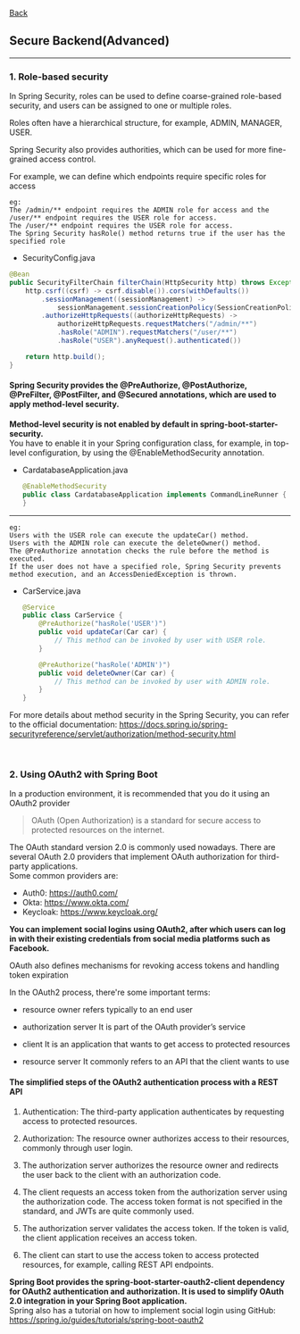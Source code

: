 [Back](README.md)

## Secure Backend(Advanced)

<hr>


### 1. Role-based security

In Spring Security, roles can be used to define coarse-grained role-based security, and users can be assigned to one or multiple roles. <br>

Roles often have a hierarchical structure, for example, ADMIN, MANAGER, USER. <br>


Spring Security also provides authorities, which can be used for more fine-grained access control. <br>

For example, we can define which endpoints require specific roles for access <br>
```
eg:
The /admin/** endpoint requires the ADMIN role for access and the /user/** endpoint requires the USER role for access.
The /user/** endpoint requires the USER role for access.
The Spring Security hasRole() method returns true if the user has the specified role
```

- SecurityConfig.java
```java
@Bean
public SecurityFilterChain filterChain(HttpSecurity http) throws Exception {
    http.csrf((csrf) -> csrf.disable()).cors(withDefaults())
        .sessionManagement((sessionManagement) -> 
            sessionManagement.sessionCreationPolicy(SessionCreationPolicy.STATELESS))
        .authorizeHttpRequests((authorizeHttpRequests) -> 
            authorizeHttpRequests.requestMatchers("/admin/**")
            .hasRole("ADMIN").requestMatchers("/user/**")
            .hasRole("USER").anyRequest().authenticated())

    return http.build();
}
```

#### Spring Security provides the @PreAuthorize, @PostAuthorize, @PreFilter, @PostFilter, and @Secured annotations, which are used to apply method-level security.

**Method-level security is not enabled by default in spring-boot-starter-security.** <br> 
You have to enable it in your Spring configuration class, for example, in top-level configuration, by using the @EnableMethodSecurity annotation.

- CardatabaseApplication.java
    ```java
    @EnableMethodSecurity
    public class CardatabaseApplication implements CommandLineRunner {
    }
    ```

<hr>

```
eg:
Users with the USER role can execute the updateCar() method.
Users with the ADMIN role can execute the deleteOwner() method. 
The @PreAuthorize annotation checks the rule before the method is executed. 
If the user does not have a specified role, Spring Security prevents method execution, and an AccessDeniedException is thrown.
```

- CarService.java

    ```java
    @Service
    public class CarService {
        @PreAuthorize("hasRole('USER')")
        public void updateCar(Car car) {
            // This method can be invoked by user with USER role.
        }

        @PreAuthorize("hasRole('ADMIN')")
        public void deleteOwner(Car car) {
            // This method can be invoked by user with ADMIN role.
        }
    }
    ```

For more details about method security in the Spring Security, you can refer to the official documentation: https://docs.spring.io/spring-securityreference/servlet/authorization/method-security.html


&nbsp;

### 2. Using OAuth2 with Spring Boot

In a production environment, it is recommended that you do it using an OAuth2 provider


> OAuth (Open Authorization) is a standard for secure access to protected resources on the internet.

The OAuth standard version 2.0 is commonly used nowadays. There are several OAuth 2.0 providers that implement OAuth authorization for third-party applications. <br>
Some common providers are:

- Auth0: https://auth0.com/
- Okta: https://www.okta.com/
- Keycloak: https://www.keycloak.org/

**You can implement social logins using OAuth2, after which users can log in with their existing credentials from social media platforms such as Facebook.**

OAuth also defines mechanisms for revoking access tokens and handling token expiration

In the OAuth2 process, there're some important terms:

- resource owner 
    refers typically to an end user 

- authorization server 
    It is part of the OAuth provider’s service 
    

- client 
    It is an application that wants to get access to protected resources 
    
- resource server 
    It commonly refers to an API that the client wants to use

#### The simplified steps of the OAuth2 authentication process with a REST API

1. Authentication: 
    The third-party application authenticates by requesting access to protected resources.

2. Authorization: 
    The resource owner authorizes access to their resources, commonly through user login.

3. The authorization server authorizes the resource owner and redirects the user back to the client with an authorization code.

4. The client requests an access token from the authorization server using the authorization code. The access token format is not specified in the standard, and JWTs are quite commonly used.

5. The authorization server validates the access token. If the token is valid, the client application receives an access token.

6. The client can start to use the access token to access protected resources, for example, calling REST API endpoints.


**Spring Boot provides the spring-boot-starter-oauth2-client dependency for OAuth2 authentication and authorization. It is used to simplify OAuth 2.0 integration in your Spring Boot application.** <br>
Spring also has a tutorial on how to implement social login using GitHub: https://spring.io/guides/tutorials/spring-boot-oauth2

